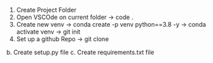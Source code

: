 1. Create Project Folder
2. Open VSCOde on current folder
	-> code .
3. Create new venv 
	-> conda create -p venv python==3.8 -y
	-> conda activate venv
	-> git init
1. Set up a github Repo 
	-> git clone <repo url>

		
b. Create setup.py file
c. Create requirements.txt file